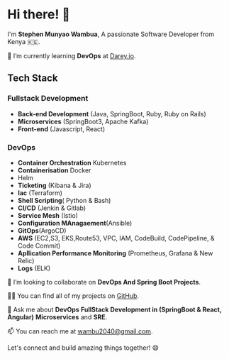 # Hi there! 👋

I'm **Stephen Munyao Wambua**,
A passionate Software Developer from Kenya 🇰🇪.

🌱 I’m currently learning **DevOps** at [Darey.io](https://www.darey.io).

## Tech Stack
### Fullstack Development
- **Back-end Development** (Java, SpringBoot, Ruby, Ruby on Rails)
- **Microservices** (SpringBoot3, Apache Kafka)
- **Front-end** (Javascript, React)
### DevOps
- **Container Orchestration** Kubernetes
- **Containerisation** Docker
- Helm
- **Ticketing** (Kibana & Jira)
- **Iac** (Terraform)
- **Shell Scripting**( Python & Bash)
- **CI/CD** (Jenkin & Gitlab)
- **Service Mesh** (Istio)
- **Configuration MAnagaement**(Ansible)
- **GitOps**(ArgoCD)
- **AWS** (EC2,S3, EKS,Route53, VPC, IAM, CodeBuild, CodePipeline, & Code Commit)
- **Apllication Performance Monitoring** (Prometheus, Grafana & New Relic)
- **Logs** (ELK)
  

👯 I’m looking to collaborate on **DevOps And Spring Boot Projects**.

👨‍💻 You can find all of my projects on [GitHub](https://github.com/steve2030).

💬 Ask me about **DevOps** **FullStack Development in (SpringBoot & React, Angular)** **Microservices** and **SRE**.

📫 You can reach me at [wambu2040@gmail.com](mailto:wambu2040@gmail.com).

Let's connect and build amazing things together! 😄

